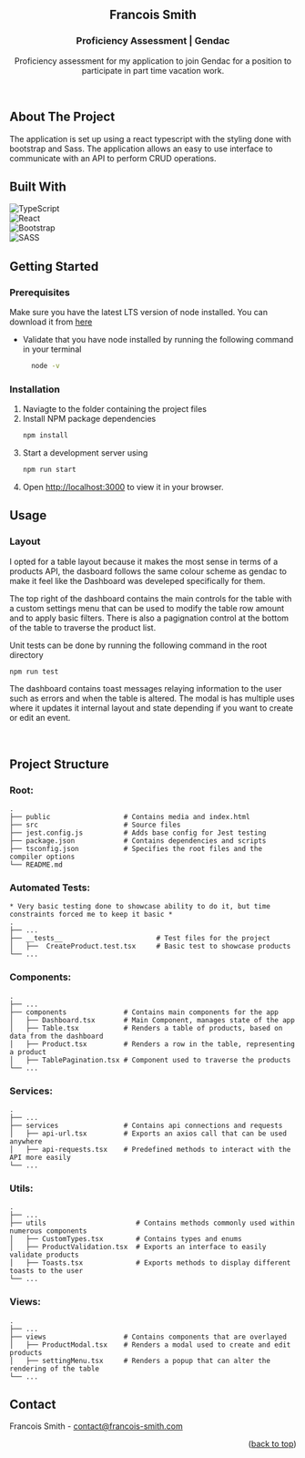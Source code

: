 ﻿<h2 align="center">Francois Smith</h3>
<h3 align="center">Proficiency Assessment | Gendac</h3>

<div align="center">
    <p>
        Proficiency assessment for my application to join Gendac for a position to participate in part time vacation work.
    </p>
</div>
<br/>

## About The Project

The application is set up using a react typescript with the styling done with bootstrap and Sass. The application allows an easy to use interface to communicate with an API to perform CRUD operations.


## Built With

![TypeScript](https://img.shields.io/badge/typescript-%23007ACC.svg?style=for-the-badge&logo=typescript&logoColor=white) <br/>
![React](https://img.shields.io/badge/react-%2320232a.svg?style=for-the-badge&logo=react&logoColor=%2361DAFB)<br/>
![Bootstrap](https://img.shields.io/badge/bootstrap-%23563D7C.svg?style=for-the-badge&logo=bootstrap&logoColor=white) <br/>
![SASS](https://img.shields.io/badge/SASS-hotpink.svg?style=for-the-badge&logo=SASS&logoColor=white)


## Getting Started
### Prerequisites

Make sure you have the latest LTS version of node installed. You can download it from [here](https://nodejs.org/en/)
* Validate that you have node installed by running the following command in your terminal
  ```sh
    node -v
    ```

### Installation
1. Naviagte to the folder containing the project files
2. Install NPM package dependencies
   ```sh
   npm install
   ```
3. Start a development server using
   ```sh
   npm run start
   ```
4. Open [http://localhost:3000](http://localhost:3000) to view it in your browser.


## Usage
### Layout
I opted for a table layout because it makes the most sense in terms of a products API, the dasboard follows the same colour scheme as gendac to make it feel like the Dashboard was develeped specifically for them.

The top right of the dashboard contains the main controls for the table with a custom settings menu that can be used to modify the table row amount and to apply basic filters. There is also a pagignation control at the bottom of the table to traverse the product list.

Unit tests can be done by running the following command in the root directory
```sh
npm run test
```

The dashboard contains toast messages relaying information to the user such as errors and when the table is altered. The modal is has multiple uses where it updates it internal layout and state depending if you want to create or edit an event.

<br/>

## Project Structure

### Root:

    .
    ├── public                  # Contains media and index.html
    ├── src                     # Source files 
    ├── jest.config.js          # Adds base config for Jest testing
    ├── package.json            # Contains dependencies and scripts
    ├── tsconfig.json           # Specifies the root files and the compiler options
    └── README.md

### Automated Tests:
    * Very basic testing done to showcase ability to do it, but time constraints forced me to keep it basic *
    .
    ├── ...
    ├── __tests__                       # Test files for the project
    │   ├──  CreateProduct.test.tsx     # Basic test to showcase products        
    └── ...

### Components:

    .
    ├── ...
    ├── components              # Contains main components for the app
    │   ├── Dashboard.tsx       # Main Component, manages state of the app
    │   ├── Table.tsx           # Renders a table of products, based on data from the dashboard
    │   ├── Product.tsx         # Renders a row in the table, representing a product
    │   ├── TablePagination.tsx # Component used to traverse the products
    └── ...

### Services:

    .
    ├── ...
    ├── services                # Contains api connections and requests
    │   ├── api-url.tsx         # Exports an axios call that can be used anywhere
    │   ├── api-requests.tsx    # Predefined methods to interact with the API more easily
    └── ...

### Utils:

    .
    ├── ...
    ├── utils                      # Contains methods commonly used within numerous components
    │   ├── CustomTypes.tsx        # Contains types and enums
    │   ├── ProductValidation.tsx  # Exports an interface to easily validate products
    │   ├── Toasts.tsx             # Exports methods to display different toasts to the user
    └── ...

### Views:

    .
    ├── ...
    ├── views                   # Contains components that are overlayed
    │   ├── ProductModal.tsx    # Renders a modal used to create and edit products
    │   ├── settingMenu.tsx     # Renders a popup that can alter the rendering of the table 
    └── ...


## Contact

Francois Smith - contact@francois-smith.com


<p align="right">(<a href="#readme-top">back to top</a>)</p>
